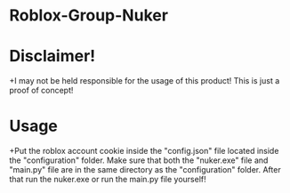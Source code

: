 # Roblox-Group-Nuker

# Disclaimer!
 +I may not be held responsible for the usage of this product! This is just a proof of concept!
 
# Usage
 +Put the roblox account cookie inside the "config.json" file located inside the "configuration" folder. Make sure that both the "nuker.exe" file and "main.py" file are in the same directory as the "configuration" folder. After that run the nuker.exe or run the main.py file yourself!
 
 
